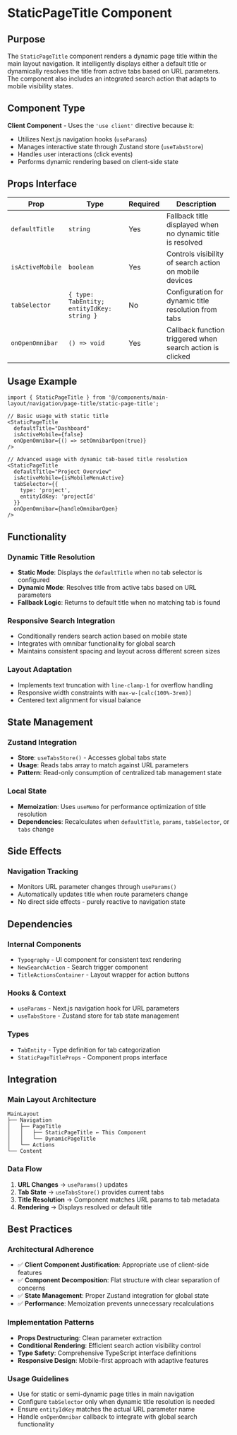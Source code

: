 # StaticPageTitle Component

## Purpose

The `StaticPageTitle` component renders a dynamic page title within the main layout navigation. It intelligently displays either a default title or dynamically resolves the title from active tabs based on URL parameters. The component also includes an integrated search action that adapts to mobile visibility states.

## Component Type

**Client Component** - Uses the `'use client'` directive because it:
- Utilizes Next.js navigation hooks (`useParams`)
- Manages interactive state through Zustand store (`useTabsStore`)
- Handles user interactions (click events)
- Performs dynamic rendering based on client-side state

## Props Interface

| Prop | Type | Required | Description |
|------|------|----------|-------------|
| `defaultTitle` | `string` | Yes | Fallback title displayed when no dynamic title is resolved |
| `isActiveMobile` | `boolean` | Yes | Controls visibility of search action on mobile devices |
| `tabSelector` | `{ type: TabEntity; entityIdKey: string }` | No | Configuration for dynamic title resolution from tabs |
| `onOpenOmnibar` | `() => void` | Yes | Callback function triggered when search action is clicked |

## Usage Example

```tsx
import { StaticPageTitle } from '@/components/main-layout/navigation/page-title/static-page-title';

// Basic usage with static title
<StaticPageTitle
  defaultTitle="Dashboard"
  isActiveMobile={false}
  onOpenOmnibar={() => setOmnibarOpen(true)}
/>

// Advanced usage with dynamic tab-based title resolution
<StaticPageTitle
  defaultTitle="Project Overview"
  isActiveMobile={isMobileMenuActive}
  tabSelector={{
    type: 'project',
    entityIdKey: 'projectId'
  }}
  onOpenOmnibar={handleOmnibarOpen}
/>
```

## Functionality

### Dynamic Title Resolution
- **Static Mode**: Displays the `defaultTitle` when no tab selector is configured
- **Dynamic Mode**: Resolves title from active tabs based on URL parameters
- **Fallback Logic**: Returns to default title when no matching tab is found

### Responsive Search Integration
- Conditionally renders search action based on mobile state
- Integrates with omnibar functionality for global search
- Maintains consistent spacing and layout across different screen sizes

### Layout Adaptation
- Implements text truncation with `line-clamp-1` for overflow handling
- Responsive width constraints with `max-w-[calc(100%-3rem)]`
- Centered text alignment for visual balance

## State Management

### Zustand Integration
- **Store**: `useTabsStore()` - Accesses global tabs state
- **Usage**: Reads tabs array to match against URL parameters
- **Pattern**: Read-only consumption of centralized tab management state

### Local State
- **Memoization**: Uses `useMemo` for performance optimization of title resolution
- **Dependencies**: Recalculates when `defaultTitle`, `params`, `tabSelector`, or `tabs` change

## Side Effects

### Navigation Tracking
- Monitors URL parameter changes through `useParams()`
- Automatically updates title when route parameters change
- No direct side effects - purely reactive to navigation state

## Dependencies

### Internal Components
- `Typography` - UI component for consistent text rendering
- `NewSearchAction` - Search trigger component
- `TitleActionsContainer` - Layout wrapper for action buttons

### Hooks & Context
- `useParams` - Next.js navigation hook for URL parameters
- `useTabsStore` - Zustand store for tab state management

### Types
- `TabEntity` - Type definition for tab categorization
- `StaticPageTitleProps` - Component props interface

## Integration

### Main Layout Architecture
```
MainLayout
├── Navigation
│   ├── PageTitle
│   │   ├── StaticPageTitle ← This Component
│   │   └── DynamicPageTitle
│   └── Actions
└── Content
```

### Data Flow
1. **URL Changes** → `useParams()` updates
2. **Tab State** → `useTabsStore()` provides current tabs
3. **Title Resolution** → Component matches URL params to tab metadata
4. **Rendering** → Displays resolved or default title

## Best Practices

### Architectural Adherence
- ✅ **Client Component Justification**: Appropriate use of client-side features
- ✅ **Component Decomposition**: Flat structure with clear separation of concerns
- ✅ **State Management**: Proper Zustand integration for global state
- ✅ **Performance**: Memoization prevents unnecessary recalculations

### Implementation Patterns
- **Props Destructuring**: Clean parameter extraction
- **Conditional Rendering**: Efficient search action visibility control
- **Type Safety**: Comprehensive TypeScript interface definitions
- **Responsive Design**: Mobile-first approach with adaptive features

### Usage Guidelines
- Use for static or semi-dynamic page titles in main navigation
- Configure `tabSelector` only when dynamic title resolution is needed
- Ensure `entityIdKey` matches the actual URL parameter name
- Handle `onOpenOmnibar` callback to integrate with global search functionality